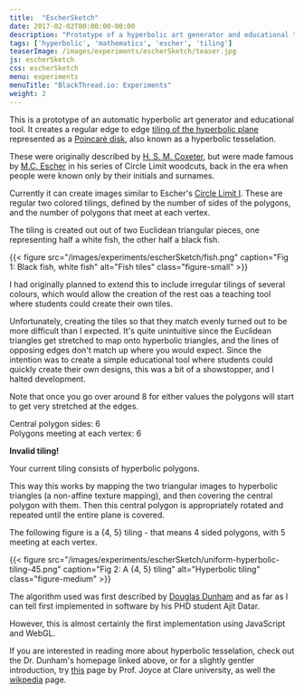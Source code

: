 ```yaml
---
title:  "EscherSketch"
date: 2017-02-02T00:00:00-00:00
description: "Prototype of a hyperbolic art generator and educational to h that creates a regular edge to edge tiling of the hyperbolic plane. If you are a fan of M.C Escher you will certainly recognise this from his Circle Limit series"
tags: ['hyperbolic', 'mathematics', 'escher', 'tiling']
teaserImage: /images/experiments/escherSketch/teaser.jpg
js: escherSketch
css: escherSketch
menu: experiments
menuTitle: "BlackThread.io: Experiments"
weight: 2
---
```

This is a prototype of an automatic hyperbolic art generator and educational tool.
It creates a regular edge to edge [tiling of the hyperbolic plane](https://en.wikipedia.org/wiki/Uniform_tilings_in_hyperbolic_plane)
represented as a [Poincaré disk](https://en.wikipedia.org/wiki/Poincar%C3%A9_disk_model),
also known as a hyperbolic tesselation.


These were originally described by
[H. S. M. Coxeter](https://en.wikipedia.org/wiki/Harold_Scott_MacDonald_Coxeter), but were made famous by [M.C. Escher](https://en.wikipedia.org/wiki/M._C._Escher)
in his series of Circle Limit woodcuts, back in the era when people were known only by their initials and surnames.

Currently it can create images similar to Escher's [Circle Limit I](https://www.wikiart.org/en/m-c-escher/circle-limit-i).
These are regular two colored tilings, defined by the number of sides of the polygons, and the
number of polygons that meet at each vertex.

The tiling is created out out of two Euclidean triangular pieces, one representing half a
white fish, the other half a black fish.

{{< figure src="/images/experiments/escherSketch/fish.png" caption="Fig 1: Black fish, white fish" alt="Fish tiles" class="figure-small" >}}

I had originally planned to extend this to include irregular tilings of several colours, which would
allow the creation of the rest oas a teaching tool where students could create their own tiles.

Unfortunately, creating the tiles so that they match evenly turned out to be more difficult than I expected.
It's quite unintuitive since the Euclidean triangles get stretched to map onto hyperbolic
triangles, and the lines of opposing edges don't match up where you would expect.
Since the intention was to create a simple educational tool where students could quickly create
their own designs, this was a bit of a showstopper, and I halted development.

Note that once you go over around 8 for either values the polygons will start to get very stretched at the edges.

<div id="controls">
  <div id="p-selection">
    <span>Central polygon sides: </span>
    <a href="#" id="p-down">
      <span class="fa fa-chevron-left" aria-hidden="true"></span>
    </a>
    <span id="p-value">6</span>
    <a href="#" id="p-up">
      <span class="fa fa-chevron-right" aria-hidden="true"></span>
    </a>
  </div>
  <div id="q-selection">
    <span>Polygons meeting at each vertex: </span>
    <a href="#" id="q-down">
      <span class="fa fa-chevron-left" aria-hidden="true"></span>
    </a>
    <span id="q-value">6</span>
    <a href="#" id="q-up">
      <span class="fa fa-chevron-right" aria-hidden="true"></span>
    </a>
  </div>
</div>

<p id="warn" class="hide"><strong>Invalid tiling!</strong></p>
<canvas id="canvas"></canvas>


Your current tiling consists of <span id="tiling-length"></span> hyperbolic polygons.

This way this works by mapping the two triangular images to hyperbolic triangles (a non-affine texture mapping), and then covering the central polygon with them.
Then this central polygon is appropriately rotated and repeated until the entire plane is covered.

The following figure is a {4, 5} tiling - that means 4 sided polygons, with 5 meeting at each vertex.

{{< figure src="/images/experiments/escherSketch/uniform-hyperbolic-tiling-45.png" caption="Fig 2: A {4, 5} tiling" alt="Hyperbolic tiling" class="figure-medium" >}}

The algorithm used was first described by [Douglas Dunham](https://www.d.umn.edu/~ddunham/) and as far as I can tell first implemented in software by his PHD student Ajit Datar.

However, this is almost certainly the first implementation using JavaScript and WebGL.

If you are interested in reading more about hyperbolic tesselation, check out the Dr. Dunham's homepage linked above, or for a slightly gentler introduction, try [this](https://mathcs.clarku.edu/~djoyce/poincare/poincare.html) page by Prof. Joyce at Clare university, as well the [wikpedia](https://en.wikipedia.org/wiki/Uniform_tilings_in_hyperbolic_plane) page.